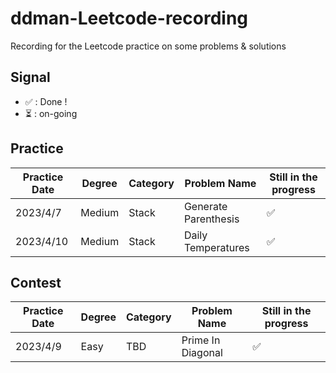 # ddman-Leetcode-recording
Recording for the Leetcode practice on some problems &amp; solutions

## Signal
* &#x2705; : Done !
* :hourglass_flowing_sand: : on-going

## Practice

|  Practice Date   | Degree | Category | Problem Name        | Still in the progress    |
|  -------------   | ------ | ------   | ------------        | --------------------     |
|  2023/4/7        | Medium | Stack    | Generate Parenthesis| &#x2705;                 |
|  2023/4/10       | Medium | Stack    | Daily Temperatures  | &#x2705;                 |

## Contest

|  Practice Date   | Degree | Category | Problem Name        | Still in the progress    |
|  -------------   | ------ | ------   | ------------        | --------------------     |
|  2023/4/9        | Easy   | TBD      | Prime In Diagonal   | &#x2705;                 |
